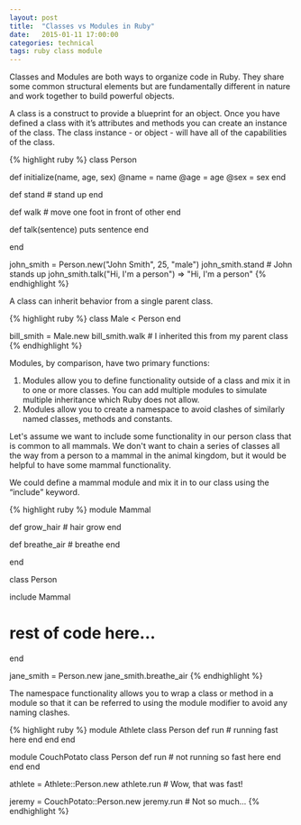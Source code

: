 ```yaml
---
layout: post
title:  "Classes vs Modules in Ruby"
date:   2015-01-11 17:00:00
categories: technical
tags: ruby class module
---
```

Classes and Modules are both ways to organize code in Ruby. They share some common structural elements but are fundamentally different in nature and work together to build powerful objects.

A class is a construct to provide a blueprint for an object. Once you have defined a class with it’s attributes and methods you can create an instance of the class. The class instance - or object - will have all of the capabilities of the class.

{% highlight ruby %}
class Person

  def initialize(name, age, sex)
    @name = name
    @age = age
    @sex = sex
  end

  def stand
    # stand up
  end

  def walk
    # move one foot in front of other
  end

  def talk(sentence)
    puts sentence
  end

end

john_smith = Person.new("John Smith", 25, "male")
john_smith.stand # John stands up
john_smith.talk("Hi, I'm a person")
=> "Hi, I'm a person"
{% endhighlight %}

A class can inherit behavior from a single parent class.

{% highlight ruby %}
class Male < Person
end

bill_smith = Male.new
bill_smith.walk # I inherited this from my parent class
{% endhighlight %}

Modules, by comparison, have two primary functions:

1.  Modules allow you to define functionality outside of a class and mix it in to one or more classes. You can add multiple modules to simulate multiple inheritance which Ruby does not allow.
2.  Modules allow you to create a namespace to avoid clashes of similarly named classes, methods and constants.

Let's assume we want to include some functionality in our person class that is common to all mammals. We don't want to chain a series of classes all the way from a person to a mammal in the animal kingdom, but it would be helpful to have some mammal functionality.

We could define a mammal module and mix it in to our class using the <q>include</q> keyword.

{% highlight ruby %}
module Mammal

  def grow_hair
    # hair grow
  end

  def breathe_air
    # breathe
  end

end

class Person

  include Mammal

  # rest of code here...

end

jane_smith = Person.new
jane_smith.breathe_air
{% endhighlight %}

The namespace functionality allows you to wrap a class or method in a module so that it can be referred to using the module modifier to avoid any naming clashes.

{% highlight ruby %}
module Athlete
  class Person
    def run
      # running fast here
    end
  end
end

module CouchPotato
  class Person
    def run
      # not running so fast here
    end
  end
end

athlete = Athlete::Person.new
athlete.run # Wow, that was fast!

jeremy = CouchPotato::Person.new
jeremy.run # Not so much...
{% endhighlight %}